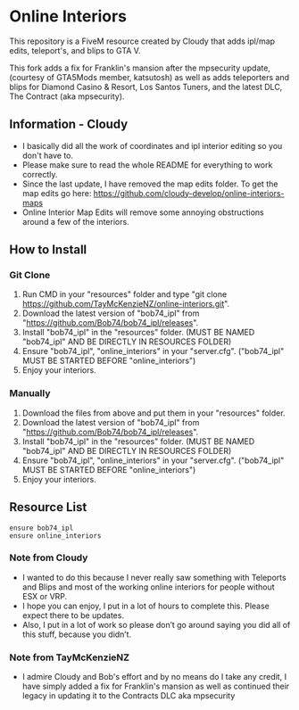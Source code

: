 # Online Interiors

This repository is a FiveM resource created by Cloudy that adds ipl/map edits, teleport's, and blips to GTA V.

This fork adds a fix for Franklin's mansion after the mpsecurity update, (courtesy of GTA5Mods member, katsutosh) as well as adds teleporters and blips for Diamond Casino & Resort, Los Santos Tuners, and the latest DLC, The Contract (aka mpsecurity).


## Information - Cloudy

 - I basically did all the work of coordinates and ipl interior editing so you don't have to.
 - Please make sure to read the whole README for everything to work correctly.
 - Since the last update, I have removed the map edits folder. To get the map edits go here: https://github.com/cloudy-develop/online-interiors-maps
 - Online Interior Map Edits will remove some annoying obstructions around a few of the interiors.

## How to Install
 
### Git Clone

1. Run CMD in your "resources" folder and type "git clone https://github.com/TayMcKenzieNZ/online-interiors.git".
2. Download the latest version of "bob74_ipl" from "https://github.com/Bob74/bob74_ipl/releases".
3. Install "bob74_ipl" in the "resources" folder. (MUST BE NAMED "bob74_ipl" AND BE DIRECTLY IN RESOURCES FOLDER)
4. Ensure "bob74_ipl", "online_interiors" in your "server.cfg". ("bob74_ipl" MUST BE STARTED BEFORE "online_interiors")
5. Enjoy your interiors.

### Manually

1. Download the files from above and put them in your "resources" folder.
2. Download the latest version of "bob74_ipl" from "https://github.com/Bob74/bob74_ipl/releases".
3. Install "bob74_ipl" in the "resources" folder. (MUST BE NAMED "bob74_ipl" AND BE DIRECTLY IN RESOURCES FOLDER)
4. Ensure "bob74_ipl", "online_interiors" in your "server.cfg". ("bob74_ipl" MUST BE STARTED BEFORE "online_interiors")
5. Enjoy your interiors.

## Resource List
```
ensure bob74_ipl
ensure online_interiors
```

### Note from Cloudy
- I wanted to do this because I never really saw something with Teleports and Blips and most of the working online interiors for people without ESX or VRP.
- I hope you can enjoy, I put in a lot of hours to complete this. Please expect there to be updates.
- Also, I put in a lot of work so please don’t go around saying you did all of this stuff, because you didn’t.

### Note from TayMcKenzieNZ

- I admire Cloudy and Bob's effort and by no means do I take any credit, I have simply added a fix for Franklin's mansion as well as continued their legacy in updating it to the Contracts DLC aka mpsecurity
